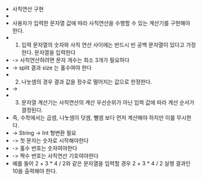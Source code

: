 - 사칙연산 구현
-
- 사용자가 입력한 문자열 값에 따라 사칙연산을 수행할 수 있는 계산기를 구현해야 한다.
- 1) 입력 문자열의 숫자와 사칙 연산 사이에는 반드시 빈 공백 문자열이 있다고 가정한다. 문자열을 입력한다
-  -> 사칙연산하려면 문자 개수는 최소 3개가 필요하다
-  -> split 결과 size 는 홀수여야 한다
- 2) 나눗셈의 경우 결과 값을 정수로 떨어지는 값으로 한정한다.
-  ->
- 3) 문자열 계산기는 사칙연산의 계산 우선순위가 아닌 입력 값에 따라 계산 순서가 결정된다.
-   즉, 수학에서는 곱셈, 나눗셈이 덧셈, 뺄셈 보다 먼저 계산해야 하지만 이를 무시한다.
-  -> String -> Int 형변환 필요
-  -> 첫 문자는 숫자로 시작해야한다
-  -> 홀수 번호는 숫자여야한다
-  -> 짝수 번호는 사칙연산 기호여야한다
- 예를 들어 2 + 3 * 4 / 2와 같은 문자열을 입력할 경우 2 + 3 * 4 / 2 실행 결과인 10을 출력해야 한다.
